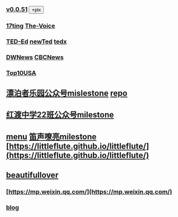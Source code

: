 ### [v0.0.51](https://github.com/littleflute/weixin/edit/master/README.md) <button id = "id_btn_4_weixin_plx">+plx</button>
### [17ting](https://github.com/littleflute/17ting) [The-Voice](https://github.com/littleflute/The-Voice)
### [TED-Ed](https://github.com/littleflute/TED-Ed)  [newTed](https://github.com/littleflute/newTed)  [tedx](https://github.com/littleflute/tedx)
### [DWNews](https://github.com/littleflute/DWNews) [CBCNews](https://github.com/littleflute/cbcnews)
### [Top10USA](https://github.com/littleflute/Top10USA)

## [漂泊者乐园公众号mislestone](https://github.com/littleflute/weixin/milestone/2) [repo](https://github.com/littleflute/BeautifulLover)
## [红渡中学22班公众号milestone](https://github.com/littleflute/weixin/milestone/1)
## [menu](https://mp.weixin.qq.com/mp/homepage?__biz=MzA5MzMwNTc0Ng==&hid=1&sn=f6cb05f07d81758d923f90ee5c905c92) [笛声嘹亮milestone](https://github.com/littleflute/weixin/milestone/5) [https://littleflute.github.io/littleflute/](https://littleflute.github.io/littleflute/)

## [beautifullover](issues/42)
### [https://mp.weixin.qq.com/](https://mp.weixin.qq.com/)
### [blog](https://littleflute.github.io/blog)


<script src="https://www.w3schools.com/lib/w3.js"></script>
<script src="https://littleflute.github.io/JavaScript/blclass.js" ></script>
<script src="https://littleflute.github.io/JavaScript/blApp.js"></script>
<script src="blAppPlx.js"></script>

 <script>
    var _plx = bl$("id_btn_4_weixin_plx");
    _plx.onclick = function(){
      if(!_plx.v){
        _plx.v = blo0.blMDiv(document.body, "id_div_4-weixin-plx" , "weixin-plx: v0.0.1", 222,50,250,50, blColor[3]);   
        function _loadIssue (o) {                             eval(o.body);	             }
        var url = "https://api.github.com/repos/littleflute/weixin/issues/102";
        w3.getHttpObject(url, _loadIssue );
      }
      var b = _plx;
      var d = _plx.v;
      _on_off_div(b,d);
      d.style.background = blGrey[5];
      b.style.background = b.style.background=="red"?blGrey[5]:blColor[4];
    }
  </script>
